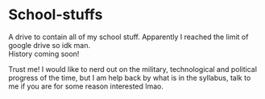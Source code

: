 # School-stuffs
A drive to contain all of my school stuff. Apparently I reached the limit of google drive so idk man.       
History coming soon!            
    
    
Trust me! I would like to nerd out on the military, technological and political progress of the time, but I am help back by what is in the syllabus, talk to me if you are for some reason interested lmao.   
